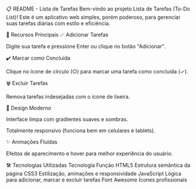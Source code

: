 📋 README - Lista de Tarefas
Bem-vindo ao projeto Lista de Tarefas (To-Do List)! Este é um aplicativo web simples, porém poderoso, para gerenciar suas tarefas diárias com estilo e eficiência.

🌟 Recursos Principais
✅ Adicionar Tarefas

Digite sua tarefa e pressione Enter ou clique no botão "Adicionar".

✔️ Marcar como Concluída

Clique no ícone de círculo (○) para marcar uma tarefa como concluída (✓).

🗑️ Excluir Tarefas

Remova tarefas indesejadas com o ícone de lixeira.

🎨 Design Moderno

Interface limpa com gradientes suaves e sombras.

Totalmente responsivo (funciona bem em celulares e tablets).

✨ Animações Fluídas

Efeitos de aparecimento e hover para melhor experiência do usuário.

🛠️ Tecnologias Utilizadas
Tecnologia	Função
HTML5	Estrutura semântica da página
CSS3	Estilização, animações e responsividade
JavaScript	Lógica para adicionar, marcar e excluir tarefas
Font Awesome	Ícones profissionais
